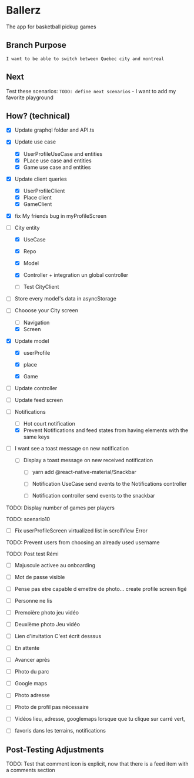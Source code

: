 # Ballerz
The app for basketball pickup games


## Branch Purpose
    I want to be able to switch between Quebec city and montreal
## Next 
Test these scenarios:
    `TODO: define next scenarios` 
    - I want to add my favorite playground

## How? (technical)
- [x] Update graphql folder and API.ts

- [x] Update use case
    - [x] UserProfileUseCase and entities
    - [x] PLace use case and entities
    - [x] Game use case and entities

- [x] Update client queries
    - [x] UserProfileClient
    - [x] Place client
    - [x] GameClient

* [x] fix My friends bug in myProfileScreen


- [ ] City entity
    - [x] UseCase
    - [x] Repo
    - [x] Model
    - [x] Controller + integration un global controller
    - [ ] Test CityClient


- [ ] Store every model's data in asyncStorage


- [ ] Chooose your City screen
    - [ ] Navigation
    - [x] Screen

- [x] Update model
    - [x] userProfile
    - [x] place
    - [x] Game



- [ ] Update controller
- [ ] Update feed screen



- [ ] Notifications
    - [ ] Hot court notification 
    - [x] Prevent Notifications and feed states from having elements with the same keys

- [ ] I want see a toast message on new notification
    - [ ] Display a toast message on new received notification 
        - [ ] yarn add @react-native-material/Snackbar
        - [ ] Notification UseCase send events to the Notifications controller
        - [ ] Notification  controller send events to the snackbar 

        

TODO: Display number of games per players



TODO: scenario10
* [ ] Fix userProfileScreen virtualized list in scrollView Error



TODO: Prevent users from choosing an already used username


TODO: Post test Rémi
* [ ] Majuscule activee au onboarding
* [ ] Mot de passe visible
* [ ] Pense pas etre capable d emettre de photo... create profile screen figé


- [ ] Personne ne lis 
- [ ] Premoière photo jeu vidéo
- [ ] Deuxième photo Jeu vidéo

- [ ] Lien d'invitation 
    C'est écrit desssus

- [ ] En attente 

- [ ] Avancer après 

- [ ] Photo du parc

- [ ] Google maps

- [ ] Photo adresse

- [ ] Photo de profil pas nécessaire

- [ ] Vidéos lieu, adresse, googlemaps lorsque que tu clique sur carré vert, 

- [ ] favoris dans les terrains, notifications



## Post-Testing Adjustments
TODO: Test that comment icon is explicit, now that there is a feed item with a comments section